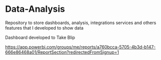 # Data-Analysis
Repository to store dashboards, analysis, integrations services and others features that I developed to show data 

Dashboard developed to Take Blip

https://app.powerbi.com/groups/me/reports/a760bcca-5705-4b3d-b147-666e86468a01/ReportSection?redirectedFromSignup=1

